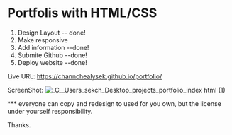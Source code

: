 # Portfolis with HTML/CSS
1. Design Layout -- done!
2. Make responsive
3. Add information --done!
4. Submite Github --done!
5. Deploy website --done!

Live URL: https://channchealysek.github.io/portfolio/

ScreenShot:
![_C__Users_sekch_Desktop_projects_portfolio_index html (1)](https://user-images.githubusercontent.com/102747948/181920822-79fa10bf-fcc1-4e40-a019-b8e4986440ea.png)

*** everyone can copy and redesign to used for you own, but the license under yourself responsibility.

Thanks.
